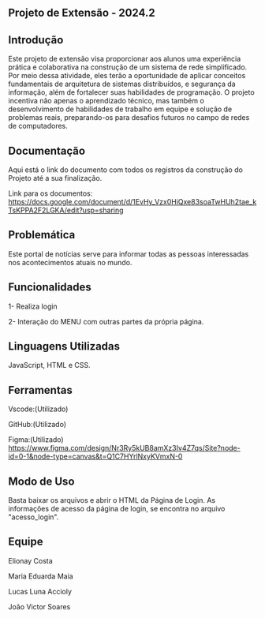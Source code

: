 ## Projeto de Extensão - 2024.2
## Introdução
Este projeto de extensão visa proporcionar aos alunos uma experiência prática e colaborativa na construção de um sistema de rede simplificado. Por meio dessa atividade, eles terão a oportunidade de aplicar conceitos fundamentais de arquitetura de sistemas distribuídos, e segurança da informação, além de fortalecer suas habilidades de programação. O projeto incentiva não apenas o aprendizado técnico, mas também o desenvolvimento de habilidades de trabalho em equipe e solução de problemas reais, preparando-os para desafios futuros no campo de redes de computadores.

## Documentação
Aqui está o link do documento com todos os registros da construção do Projeto até a sua finalização.

Link para os documentos: https://docs.google.com/document/d/1EvHy_Vzx0HiQxe83soaTwHUh2tae_kTsKPPA2F2LGKA/edit?usp=sharing

## Problemática
Este portal de notícias serve para informar todas as pessoas interessadas nos acontecimentos atuais no mundo.

## Funcionalidades
1- Realiza login

2- Interação do MENU com outras partes da própria página.

## Linguagens Utilizadas
JavaScript, HTML e CSS.

## Ferramentas
Vscode:(Utilizado)

GitHub:(Utilizado)

Figma:(Utilizado) https://www.figma.com/design/Nr3Ry5kUB8amXz3Iv4Z7qs/Site?node-id=0-1&node-type=canvas&t=Q1C7HYrlNxyKVmxN-0

## Modo de Uso
Basta baixar os arquivos e abrir o HTML da Página de Login. As informações de acesso da página de login, se encontra no arquivo "acesso_login".

## Equipe
Elionay Costa

Maria Eduarda Maia

Lucas Luna Accioly

João Victor Soares
